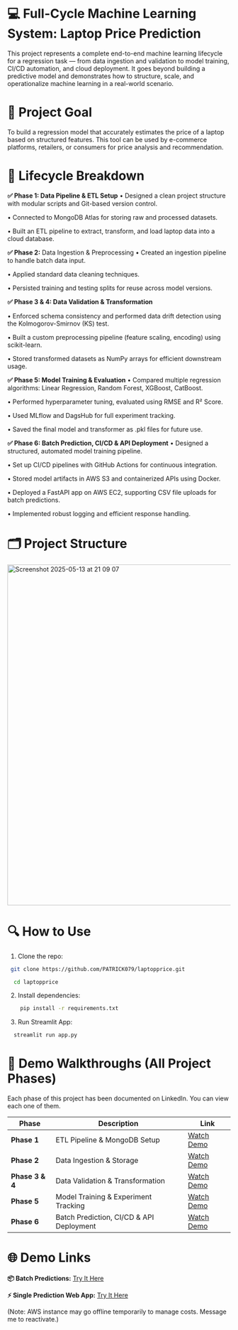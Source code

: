 
# 💻 Full-Cycle Machine Learning System: Laptop Price Prediction
This project represents a complete end-to-end machine learning lifecycle for a regression task — from data ingestion and validation to model training, CI/CD automation, and cloud deployment. It goes beyond building a predictive model and demonstrates how to structure, scale, and operationalize machine learning in a real-world scenario.


# 🚀 Project Goal
To build a regression model that accurately estimates the price of a laptop based on structured features. This tool can be used by e-commerce platforms, retailers, or consumers for price analysis and recommendation.

# 🔄 Lifecycle Breakdown

**✅ Phase 1: Data Pipeline & ETL Setup**
• Designed a clean project structure with modular scripts and Git-based version control.

• Connected to MongoDB Atlas for storing raw and processed datasets.

• Built an ETL pipeline to extract, transform, and load laptop data into a cloud database.

**✅ Phase 2:** Data Ingestion & Preprocessing
• Created an ingestion pipeline to handle batch data input.

• Applied standard data cleaning techniques.

• Persisted training and testing splits for reuse across model versions.

**✅ Phase 3 & 4: Data Validation & Transformation** 

• Enforced schema consistency and performed data drift detection using the Kolmogorov-Smirnov (KS) test.

• Built a custom preprocessing pipeline (feature scaling, encoding) using scikit-learn.

• Stored transformed datasets as NumPy arrays for efficient downstream usage.

**✅ Phase 5: Model Training & Evaluation**
• Compared multiple regression algorithms: Linear Regression, Random Forest, XGBoost, CatBoost.

• Performed hyperparameter tuning, evaluated using RMSE and R² Score.

• Used MLflow and DagsHub for full experiment tracking.

• Saved the final model and transformer as .pkl files for future use.

**✅ Phase 6: Batch Prediction, CI/CD & API Deployment**
• Designed a structured, automated model training pipeline.

• Set up CI/CD pipelines with GitHub Actions for continuous integration.

• Stored model artifacts in AWS S3 and containerized APIs using Docker.

• Deployed a FastAPI app on AWS EC2, supporting CSV file uploads for batch predictions.

• Implemented robust logging and efficient response handling.

# 🗂️ Project Structure
                  
<img width="767" alt="Screenshot 2025-05-13 at 21 09 07" src="https://github.com/user-attachments/assets/3a4cbf1d-f757-4b2a-9066-e23440f7647b" />


# 🔍 How to Use
 1. Clone the repo:
   ```bash
    git clone https://github.com/PATRICK079/laptopprice.git

     cd laptopprice
 ```
2. Install dependencies:
```bash
    pip install -r requirements.txt
```
3. Run Streamlit App:
 ```bash
   streamlit run app.py
```
# 🎥 Demo Walkthroughs (All Project Phases)

Each phase of this project has been documented on LinkedIn. You can view each one of them.

| Phase           | Description                              | Link                                                                                                                                                                                                                           |
| --------------- | ---------------------------------------- | ------------------------------------------------------------------------------------------------------------------------------------------------------------------------------------------------------------------------------ |
| **Phase 1**     | ETL Pipeline & MongoDB Setup             | [Watch Demo](https://www.linkedin.com/posts/patrickedosoma_machinelearning-datascience-etlpipeline-activity-7287481095804129280-bnML?utm_source=share&utm_medium=member_desktop&rcm=ACoAAEHatHsBYxJWXg3JP4WHJoKGr-0IWWzfM8A)   |
| **Phase 2**     | Data Ingestion & Storage                 | [Watch Demo](https://www.linkedin.com/posts/patrickedosoma_dataingestion-machinelearning-etlpipeline-activity-7289747694443495424-GiEf?utm_source=share&utm_medium=member_desktop&rcm=ACoAAEHatHsBYxJWXg3JP4WHJoKGr-0IWWzfM8A) |
| **Phase 3 & 4** | Data Validation & Transformation         | [Watch Demo](https://www.linkedin.com/posts/patrickedosoma_machinelearning-datascience-mlops-activity-7292263489035800576-aJoo?utm_source=share&utm_medium=member_desktop&rcm=ACoAAEHatHsBYxJWXg3JP4WHJoKGr-0IWWzfM8A)         |
| **Phase 5**     | Model Training & Experiment Tracking     | [Watch Demo](https://www.linkedin.com/posts/patrickedosoma_machinelearning-datascience-modeltraining-activity-7294979530962669569-ISvv?utm_source=share&utm_medium=member_desktop&rcm=ACoAAEHatHsBYxJWXg3JP4WHJoKGr-0IWWzfM8A) |
| **Phase 6**     | Batch Prediction, CI/CD & API Deployment | [Watch Demo](https://www.linkedin.com/posts/patrickedosoma_machinelearning-datascience-modeltraining-activity-7297271052668182528-rDZm?utm_source=share&utm_medium=member_desktop&rcm=ACoAAEHatHsBYxJWXg3JP4WHJoKGr-0IWWzfM8A) |



# 🌐 Demo Links

**📦 Batch Predictions:** [Try It Here](https://lnkd.in/dp2VdMh5)


**⚡ Single Prediction Web App:** [Try It Here](https://lnkd.in/dusVUCtm)

   (Note: AWS instance may go offline temporarily to manage costs. Message me to reactivate.)









